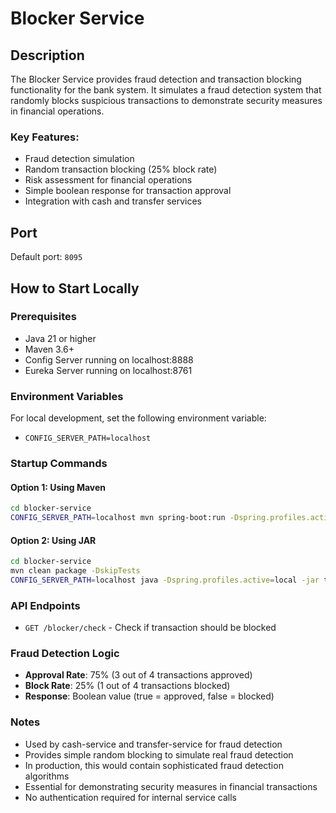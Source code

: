 # Blocker Service

## Description
The Blocker Service provides fraud detection and transaction blocking functionality for the bank system. It simulates a fraud detection system that randomly blocks suspicious transactions to demonstrate security measures in financial operations.

### Key Features:
- Fraud detection simulation
- Random transaction blocking (25% block rate)
- Risk assessment for financial operations
- Simple boolean response for transaction approval
- Integration with cash and transfer services

## Port
Default port: `8095`

## How to Start Locally

### Prerequisites
- Java 21 or higher
- Maven 3.6+
- Config Server running on localhost:8888
- Eureka Server running on localhost:8761

### Environment Variables
For local development, set the following environment variable:
- `CONFIG_SERVER_PATH=localhost`

### Startup Commands

#### Option 1: Using Maven
```bash
cd blocker-service
CONFIG_SERVER_PATH=localhost mvn spring-boot:run -Dspring.profiles.active=local
```

#### Option 2: Using JAR
```bash
cd blocker-service
mvn clean package -DskipTests
CONFIG_SERVER_PATH=localhost java -Dspring.profiles.active=local -jar target/blocker-service-0.0.1-SNAPSHOT.jar
```

### API Endpoints
- `GET /blocker/check` - Check if transaction should be blocked

### Fraud Detection Logic
- **Approval Rate**: 75% (3 out of 4 transactions approved)
- **Block Rate**: 25% (1 out of 4 transactions blocked)
- **Response**: Boolean value (true = approved, false = blocked)

### Notes
- Used by cash-service and transfer-service for fraud detection
- Provides simple random blocking to simulate real fraud detection
- In production, this would contain sophisticated fraud detection algorithms
- Essential for demonstrating security measures in financial transactions
- No authentication required for internal service calls 